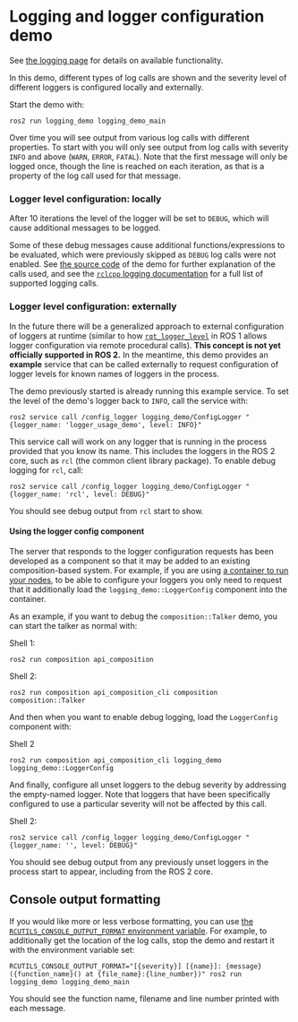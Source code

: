 # Logging and logger configuration demo

See [the logging page](Logging.md) for details on available functionality.

In this demo, different types of log calls are shown and the severity level of different loggers is configured locally and externally.

Start the demo with:
```
ros2 run logging_demo logging_demo_main
```

Over time you will see output from various log calls with different properties.
To start with you will only see output from log calls with severity `INFO` and above (`WARN`, `ERROR`, `FATAL`).
Note that the first message will only be logged once, though the line is reached on each iteration, as that is a property of the log call used for that message.

### Logger level configuration: locally

After 10 iterations the level of the logger will be set to `DEBUG`, which will cause additional messages to be logged.

Some of these debug messages cause additional functions/expressions to be evaluated, which were previously skipped as `DEBUG` log calls were not enabled.
See [the source code](https://github.com/ros2/demos/blob/master/logging_demo/src/logger_usage_component.cpp) of the demo for further explanation of the calls used, and see the [`rclcpp` logging documentation]() for a full list of supported logging calls.

### Logger level configuration: externally

In the future there will be a generalized approach to external configuration of loggers at runtime (similar to how [`rqt_logger_level`](http://wiki.ros.org/rqt_logger_level) in ROS 1 allows logger configuration via remote procedural calls).
**This concept is not yet officially supported in ROS 2.**
In the meantime, this demo provides an **example** service that can be called externally to request configuration of logger levels for known names of loggers in the process.

The demo previously started is already running this example service.
To set the level of the demo's logger back to `INFO`, call the service with:

```
ros2 service call /config_logger logging_demo/ConfigLogger "{logger_name: 'logger_usage_demo', level: INFO}"
```

This service call will work on any logger that is running in the process provided that you know its name.
This includes the loggers in the ROS 2 core, such as `rcl` (the common client library package).
To enable debug logging for `rcl`, call:

```
ros2 service call /config_logger logging_demo/ConfigLogger "{logger_name: 'rcl', level: DEBUG}"
```

You should see debug output from `rcl` start to show.

#### Using the logger config component

The server that responds to the logger configuration requests has been developed as a component so that it may be added to an existing composition-based system.
For example, if you are using [a container to run your nodes](Composition#using-components), to be able to configure your loggers you only need to request that it additionally load the `logging_demo::LoggerConfig` component into the container.

As an example, if you want to debug the `composition::Talker` demo, you can start the talker as normal with:

Shell 1:
```
ros2 run composition api_composition
```
Shell 2:
```
ros2 run composition api_composition_cli composition composition::Talker
```

And then when you want to enable debug logging, load the `LoggerConfig` component with:

Shell 2
```
ros2 run composition api_composition_cli logging_demo logging_demo::LoggerConfig
```

And finally, configure all unset loggers to the debug severity by addressing the empty-named logger.
Note that loggers that have been specifically configured to use a particular severity will not be affected by this call.

Shell 2:
```
ros2 service call /config_logger logging_demo/ConfigLogger "{logger_name: '', level: DEBUG}"
```
You should see debug output from any previously unset loggers in the process start to appear, including from the ROS 2 core.

## Console output formatting

If you would like more or less verbose formatting, you can use [the `RCUTILS_CONSOLE_OUTPUT_FORMAT` environment variable](Logging#console-output-configuration).
For example, to additionally get the location of the log calls, stop the demo and restart it with the environment variable set:
```
RCUTILS_CONSOLE_OUTPUT_FORMAT="[{severity}] [{name}]: {message} ({function_name}() at {file_name}:{line_number})" ros2 run logging_demo logging_demo_main
```

You should see the function name, filename and line number printed with each message.
